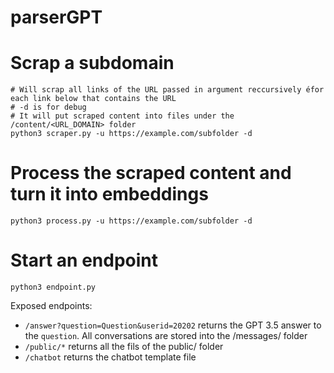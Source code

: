 # parserGPT

# Scrap a subdomain
```shell
# Will scrap all links of the URL passed in argument reccursively éfor each link below that contains the URL
# -d is for debug
# It will put scraped content into files under the /content/<URL_DOMAIN> folder
python3 scraper.py -u https://example.com/subfolder -d
```

# Process the scraped content and turn it into embeddings
```shell
python3 process.py -u https://example.com/subfolder -d
```

# Start an endpoint
```shell
python3 endpoint.py
```

Exposed endpoints:
- `/answer?question=Question&userid=20202` returns the GPT 3.5 answer to the `question`. All conversations are stored into the /messages/ folder
- `/public/*` returns all the fils of the public/ folder
- `/chatbot` returns the chatbot template file